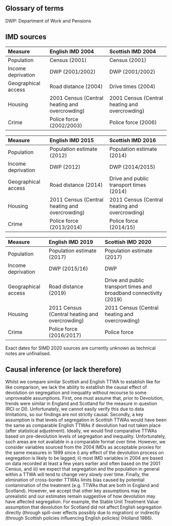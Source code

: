 
## Glossary of terms

DWP: Department of Work and Pensions


## IMD sources

| Measure     | English IMD 2004    | Scottish IMD 2004 |
| :------------- | :------------- |:------------- |
| Population       | Census (2001)      | Census (2001) |
| Income deprivation    | DWP (2001/2002) | DWP (2001/2002)  |
| Geographical access  | Road distance (2004)  | Drive times (2004)   |
| Housing | 2001 Census (Central heating and overcrowding) | 2001 Census (Central heating and overcrowding)|
| Crime   | Police force (2002/2003)  | Police force (2006)   |


| Measure     | English IMD 2015    | Scottish IMD 2016 |
| :------------- | :------------- |:------------- |
| Population       | Population estimate (2012)      | Population estimate (2014) |
| Income deprivation    | DWP (2012) | DWP (2014/2015)  |
| Geographical access  | Road distance (2014)  | Drive and public transport times (2014)   |
| Housing | 2011 Census (Central heating and overcrowding)  | 2011 Census (Central heating and overcrowding)|
| Crime   | Police force (2013/2014)  | Police force (2014/15)   |

| Measure     | English IMD 2019    | Scottish IMD 2020 |
| :------------- | :------------- |:------------- |
| Population       | Population estimate (2017)      | Population estimate (2017) |
| Income deprivation   | DWP (2015/16) | DWP  |
| Geographical access  | Road distance (2019)  | Drive and public transport times and broadband connectivity (2019)   |
| Housing | 2011 Census (Central heating and overcrowding) | 2011 Census (Central heating and overcrowding)|
| Crime   | Police force (2016/2017)  | Police force|

Exact dates for SIMD 2020 sources are currently unknown as technical notes are unfinalised.

##  Causal inference (or lack therefore)

Whilst we compare similar Scottish and English TTWA to establish like for like comparison, we lack the ability to establish the causal effect of devolution on segregation and inequality without recourse to some unproveable assumptions. First, one must assume that, prior to Devolution, trends were similar in England and Scotland for the measure in question (RCI or DI). Unfortunately, we cannot easily verify this due to data limitations, so our findings are not strictly causal. Secondly, a key assumption is that levels of segregation in Scottish TTWAs would have been the same as comparable English TTWAs if devolution had not taken place (after statistical adjustment). Ideally, we would find comparative TTWAs based on pre-devolution levels of segregation and inequality. Unfortunately, such areas are not available in a comparable format over time. However, we consider variables sourced from the 2004 IMDs as acceptable proxies for the same measures in 1999 since i) any effect of the devolution process on segregation is likely to be lagged; ii) most IMD variables in 2004 are based on data recorded at least a few years earlier and often based on the 2001 Census, and iii) we expect that segregation and the population in general within a TTWA will tend to change very slowly over time. Finally, the elimination of  cross-border TTWAs limits bias caused by potential contamination of the treatment (e.g. TTWAs that are both in England and Scotland). However, we accept that other key assumptions may be unrealistic and our estimates remain suggestive of how devolution may have affected segregation. For example, the Stable Unit Treatment Value assumption that devolution for Scotland did not affect English segregation directly (through spill-over effects possibly due to migration) or indirectly (through Scottish policies influencing English policies) (Holland 1986). 
